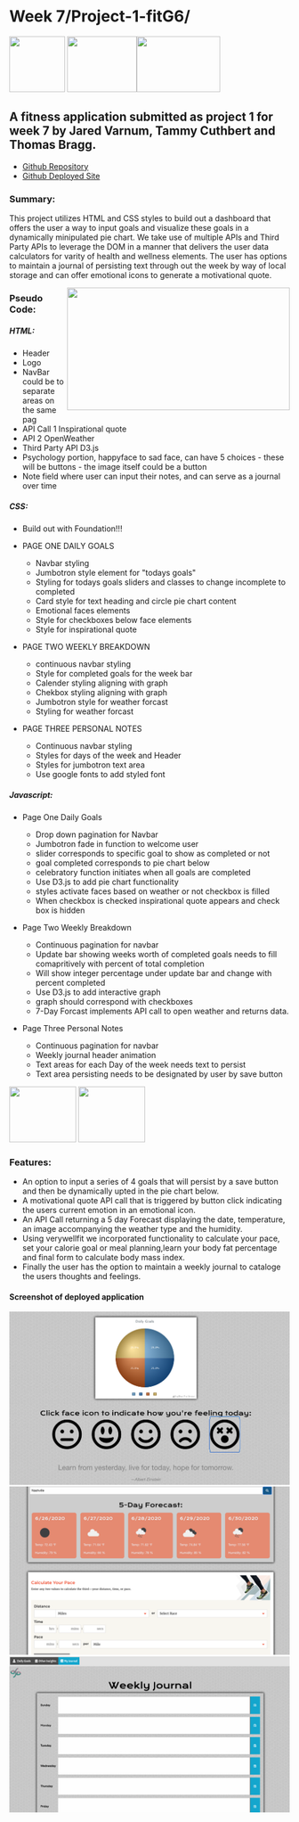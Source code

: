 # Week 7/Project-1-fitG6/
<img src="https://www.pngitem.com/pimgs/m/520-5208614_curso-programacin-front-end-completo-transparent-html-css.png" width="100" height="100"> <img src="https://i.stack.imgur.com/dMXbE.png" width="125" height="100"><img src="https://i.dlpng.com/static/png/7044135_preview.png" width="150" height="100">

## A fitness application submitted as project 1 for week 7 by Jared Varnum, Tammy Cuthbert and Thomas Bragg.

* [Github Repository](https://github.com/TicTac2992/project-1-fitG6)
* [Github Deployed Site](https://tbragg800.github.io/project-1-fitG6/)

### Summary:
This project utilizes HTML and CSS styles to build out a dashboard that offers the user a way to input goals and visualize these goals in a dynamically minipulated pie chart. We take use of multiple APIs and Third Party APIs to leverage the DOM in a manner that delivers the user data calculators for varity of health and wellness elements. The user has options to maintain a journal of persisting text through out the week by way of local storage and can offer emotional icons to generate a motivational quote. 

<img src="https://upload.wikimedia.org/wikipedia/commons/f/f6/OpenWeather-Logo.jpg" align="right" width="400" height="220">

### Pseudo Code:
##### HTML:
* Header
* Logo
* NavBar could be to separate areas on the same pag
* API Call 1 Inspirational quote
* API 2 OpenWeather
* Third Party API  D3.js 
* Psychology portion, happyface to sad face, can have 5 choices - these will be buttons - the image itself could be a button 
* Note field where user can input their notes, and can serve as a journal over time

##### CSS:
* Build out with Foundation!!! 
* PAGE ONE DAILY GOALS 
    * Navbar styling 
    * Jumbotron style element for "todays goals" 
    * Styling for todays goals sliders and classes to change incomplete to completed 
    * Card style for text heading and circle pie chart content 
    * Emotional faces elements 
    * Style for checkboxes below face elements 
    * Style for inspirational quote 

* PAGE TWO WEEKLY BREAKDOWN 
    * continuous navbar styling 
    * Style for completed goals for the week bar 
    * Calender styling aligning with graph
    * Chekbox styling aligning with graph 
    * Jumbotron style for weather forcast 
    * Styling for weather forcast 

* PAGE THREE PERSONAL NOTES 
    * Continuous navbar styling 
    * Styles for days of the week and Header 
    * Styles for jumbotron text area 
    * Use google fonts to add styled font 

##### Javascript:
* Page One Daily Goals
    * Drop down pagination for Navbar
    * Jumbotron fade in function to welcome user
    * slider corresponds to specific goal to show as completed or not
    * goal completed corresponds to pie chart below
    * celebratory function initiates when all goals are completed
    * Use D3.js to add pie chart functionality
    * styles activate faces based on weather or not checkbox is filled
    * When checkbox is checked inspirational quote appears and check box is hidden
        
* Page Two Weekly Breakdown
    * Continuous pagination for navbar
    * Update bar showing weeks worth of completed goals needs to fill comapritively with percent of total completion
    * Will show integer percentage under update bar and change with percent completed
    * Use D3.js to add interactive graph
    * graph should correspond with checkboxes
    * 7-Day Forcast implements API call to open weather and returns data.

* Page Three Personal Notes
    * Continuous pagination for navbar
    * Weekly journal header animation
    * Text areas for each Day of the week needs text to persist
    * Text area persisting needs to be designated by user by save button

<img src="https://pbs.twimg.com/profile_images/775739867217162240/HCJ1GpAx.jpg" width="120" height="100"> <img src="https://www.verywellfit.com/thmb/arXd1eA2ULnPkH7kVDDVNBKaDF0=/400x400/filters:no_upscale():max_bytes(150000):strip_icc()/tool-icon_Dailycaloriesburned-48ddbedf839d4398be7489e1d63aef7d.png" width="120" height="100">

### Features:
* An option to input a series of 4 goals that will persist by a save button and then be dynamically upted in the pie chart below.
* A motivational quote API call that is triggered by button click indicating the users current emotion in an emotional icon.
* An API Call returning a 5 day Forecast displaying the date, temperature, an image accompanying the weather type and the humidity.
* Using verywellfit we incorporated functionality to calculate your pace, set your calorie goal or meal planning,learn your body fat percentage and final form to calculate body mass index. 
* Finally the user has the option to maintain a weekly journal to cataloge the users thoughts and feelings. 

#### Screenshot of deployed application
![](Assets/index.png)
![](Assets/index2.png)
![](Assets/index3.png)